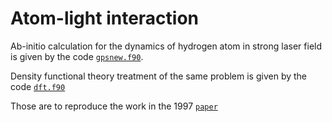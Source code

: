# Atom-light interaction
Ab-initio calculation for the dynamics of hydrogen atom in strong laser field is given by the code [`gpsnew.f90`](https://github.com/JSKao/Atomic-calculation/blob/master/gpsnew.f90).

Density functional theory treatment of the same problem is given by the code [`dft.f90`](https://github.com/JSKao/Atomic-calculation/blob/master/dft.f90)

Those are to reproduce the work in the 1997 [`paper`](https://www.sciencedirect.com/science/article/abs/pii/S0301010497000633?via%3Dihub)
